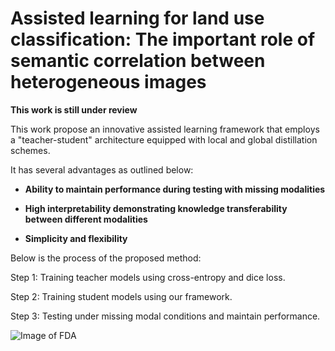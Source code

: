 # Assisted learning for land use classification: The important role of semantic correlation between heterogeneous images

**This work is still under review**

This work propose an innovative assisted learning framework that employs a "teacher-student" architecture equipped with local and global distillation schemes. 

It has several advantages as outlined below:

- **Ability to maintain performance during testing with missing modalities**
  
- **High interpretability demonstrating knowledge transferability between different modalities**
  
- **Simplicity and flexibility**

Below is the process of the proposed method:

Step 1: Training teacher models using cross-entropy and dice loss.

Step 2: Training student models using our framework.

Step 3: Testing under missing modal conditions and maintain performance.

![Image of FDA](https://github.com/WHUlwb/Assisted_learning/blob/main/Graphical_abstract.png)
